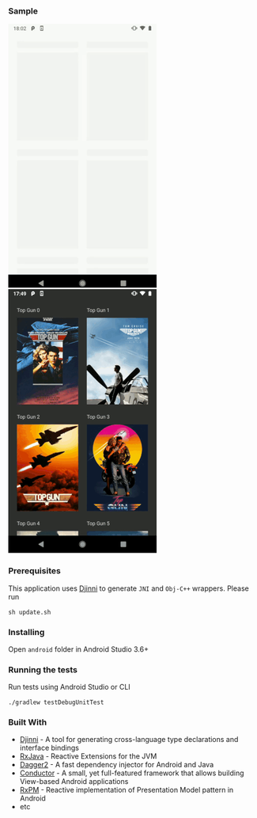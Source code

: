 ### Sample

![Day Mode](android/mode_day.gif) ![Night Mode](android/mode_night.gif)

### Prerequisites

This application uses [Djinni](https://github.com/dropbox/djinni) to generate `JNI` and `Obj-C++` wrappers. Please run

```
sh update.sh
```

### Installing

Open `android` folder in Android Studio 3.6+

### Running the tests

Run tests using Android Studio or CLI

```
./gradlew testDebugUnitTest
```

### Built With

* [Djinni](https://github.com/dropbox/djinni) - A tool for generating cross-language type declarations and interface bindings
* [RxJava](https://github.com/ReactiveX/RxJava) - Reactive Extensions for the JVM
* [Dagger2](https://github.com/google/dagger) - A fast dependency injector for Android and Java
* [Conductor](https://github.com/bluelinelabs/Conductor) - A small, yet full-featured framework that allows building View-based Android applications
* [RxPM](https://github.com/dmdevgo/RxPM) - Reactive implementation of Presentation Model pattern in Android
* etc